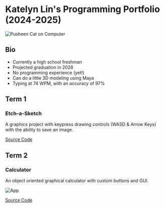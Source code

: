 # Katelyn Lin's Programming Portfolio (2024-2025)
![Pusheen Cat on Computer](https://encrypted-tbn0.gstatic.com/images?q=tbn:ANd9GcT4eNdj1Lkg3NcTo5oRFDr1ZhsgvkCu4sDqBg&s)
## Bio
* Currently a high school freshman
* Projected graduation in 2028
* No programming experience (yet!)
* Can do a little 3D modeling using Maya
* Typing at 74 WPM, with an accuracy of 97%

## Term 1
### Etch-a-Sketch
A graphics project with keypress drawing controls (WASD & Arrow Keys) with the ability to save an image.

[Source Code]()


## Term 2
### Calculator
An object oriented graphical calculator with custom buttons and GUI.

![App](https://github.com/user-attachments/assets/54baf397-41bd-4d9f-88ef-36c249648b93)

[Source Code](https://github.com/FlamingTiger12/programmingportfolio/tree/main/src/term2/Calculator)
